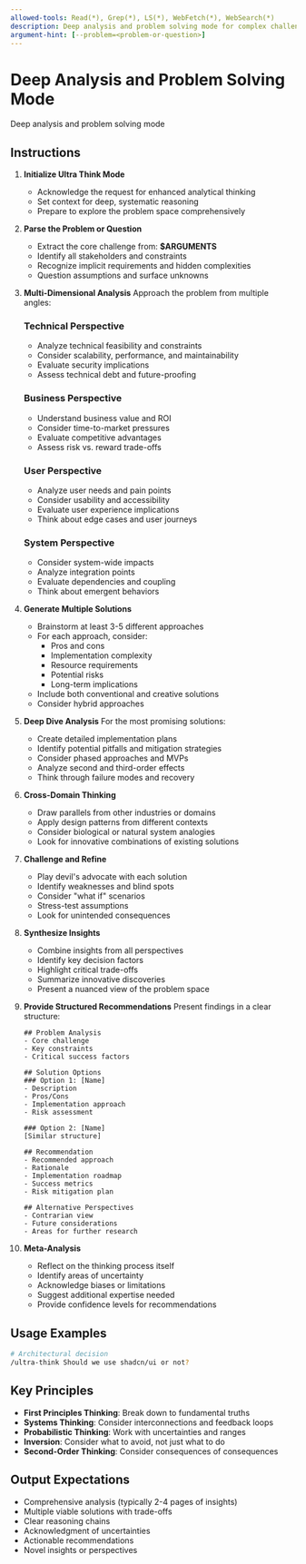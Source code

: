 ```yaml
---
allowed-tools: Read(*), Grep(*), LS(*), WebFetch(*), WebSearch(*)
description: Deep analysis and problem solving mode for complex challenges and decisions
argument-hint: [--problem=<problem-or-question>]
---
```


# Deep Analysis and Problem Solving Mode

Deep analysis and problem solving mode

## Instructions

1. **Initialize Ultra Think Mode**
   - Acknowledge the request for enhanced analytical thinking
   - Set context for deep, systematic reasoning
   - Prepare to explore the problem space comprehensively

2. **Parse the Problem or Question**
   - Extract the core challenge from: **$ARGUMENTS**
   - Identify all stakeholders and constraints
   - Recognize implicit requirements and hidden complexities
   - Question assumptions and surface unknowns

3. **Multi-Dimensional Analysis**
   Approach the problem from multiple angles:

   ### Technical Perspective
   - Analyze technical feasibility and constraints
   - Consider scalability, performance, and maintainability
   - Evaluate security implications
   - Assess technical debt and future-proofing

   ### Business Perspective
   - Understand business value and ROI
   - Consider time-to-market pressures
   - Evaluate competitive advantages
   - Assess risk vs. reward trade-offs

   ### User Perspective
   - Analyze user needs and pain points
   - Consider usability and accessibility
   - Evaluate user experience implications
   - Think about edge cases and user journeys

   ### System Perspective
   - Consider system-wide impacts
   - Analyze integration points
   - Evaluate dependencies and coupling
   - Think about emergent behaviors

4. **Generate Multiple Solutions**
   - Brainstorm at least 3-5 different approaches
   - For each approach, consider:
     - Pros and cons
     - Implementation complexity
     - Resource requirements
     - Potential risks
     - Long-term implications
   - Include both conventional and creative solutions
   - Consider hybrid approaches

5. **Deep Dive Analysis**
   For the most promising solutions:
   - Create detailed implementation plans
   - Identify potential pitfalls and mitigation strategies
   - Consider phased approaches and MVPs
   - Analyze second and third-order effects
   - Think through failure modes and recovery

6. **Cross-Domain Thinking**
   - Draw parallels from other industries or domains
   - Apply design patterns from different contexts
   - Consider biological or natural system analogies
   - Look for innovative combinations of existing solutions

7. **Challenge and Refine**
   - Play devil's advocate with each solution
   - Identify weaknesses and blind spots
   - Consider "what if" scenarios
   - Stress-test assumptions
   - Look for unintended consequences

8. **Synthesize Insights**
   - Combine insights from all perspectives
   - Identify key decision factors
   - Highlight critical trade-offs
   - Summarize innovative discoveries
   - Present a nuanced view of the problem space

9. **Provide Structured Recommendations**
   Present findings in a clear structure:

   ```
   ## Problem Analysis
   - Core challenge
   - Key constraints
   - Critical success factors

   ## Solution Options
   ### Option 1: [Name]
   - Description
   - Pros/Cons
   - Implementation approach
   - Risk assessment

   ### Option 2: [Name]
   [Similar structure]

   ## Recommendation
   - Recommended approach
   - Rationale
   - Implementation roadmap
   - Success metrics
   - Risk mitigation plan

   ## Alternative Perspectives
   - Contrarian view
   - Future considerations
   - Areas for further research
   ```

10. **Meta-Analysis**
    - Reflect on the thinking process itself
    - Identify areas of uncertainty
    - Acknowledge biases or limitations
    - Suggest additional expertise needed
    - Provide confidence levels for recommendations

## Usage Examples

```bash
# Architectural decision
/ultra-think Should we use shadcn/ui or not?
```

## Key Principles

- **First Principles Thinking**: Break down to fundamental truths
- **Systems Thinking**: Consider interconnections and feedback loops
- **Probabilistic Thinking**: Work with uncertainties and ranges
- **Inversion**: Consider what to avoid, not just what to do
- **Second-Order Thinking**: Consider consequences of consequences

## Output Expectations

- Comprehensive analysis (typically 2-4 pages of insights)
- Multiple viable solutions with trade-offs
- Clear reasoning chains
- Acknowledgment of uncertainties
- Actionable recommendations
- Novel insights or perspectives
